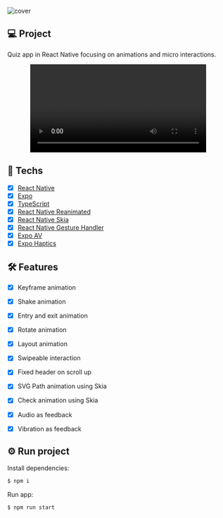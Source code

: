 ![cover](![image](https://github.com/Chauzo/oSaber/assets/70038848/d2713bd9-caa9-43b3-bac2-61f97a446c23))

## :computer: Project

Quiz app in React Native focusing on animations and micro interactions.

<div align="center">
  <video src="https://user-images.githubusercontent.com/22561893/230719225-0eda7d9b-cab6-409a-a9f9-7ec8c1ec7ecd.MP4" width="400" />
</div>

## :rocket: Techs

- [x] [React Native](https://reactnative.dev)
- [x] [Expo](https://docs.expo.dev)
- [x] [TypeScript](https://www.typescriptlang.org)
- [x] [React Native Reanimated](https://docs.swmansion.com/react-native-reanimated)
- [x] [React Native Skia](https://shopify.github.io/react-native-skia)
- [x] [React Native Gesture Handler](https://docs.swmansion.com/react-native-gesture-handler/docs)
- [x] [Expo AV](https://docs.expo.dev/versions/latest/sdk/av)
- [x] [Expo Haptics](https://docs.expo.dev/versions/latest/sdk/haptics)

## :hammer_and_wrench: Features

- [x] Keyframe animation
- [x] Shake animation
- [x] Entry and exit animation
- [x] Rotate animation


- [x] Layout animation
- [x] Swipeable interaction
- [x] Fixed header on scroll up
- [x] SVG Path animation using Skia
- [x] Check animation using Skia
- [x] Audio as feedback
- [x] Vibration as feedback

## :gear: Run project

Install dependencies:

```bash
$ npm i
```

Run app:

```bash
$ npm run start
```
